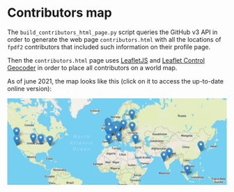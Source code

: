 # Contributors map

The `build_contributors_html_page.py` script queries the GitHub v3 API
in order to generate the web page `contributors.html` with all the locations
of `fpdf2` contributors that included such information on their profile page.

Then the `contributors.html` page uses [LeafletJS](https://leafletjs.com)
and [Leaflet Control Geocoder](https://github.com/perliedman/leaflet-control-geocoder)
in order to place all contributors on a world map.

As of june 2021, the map looks like this (click on it to access the up-to-date online version):

[![Contributors map](contributors-map-small.png)](https://pyfpdf.github.io/fpdf2/contributors.html)
